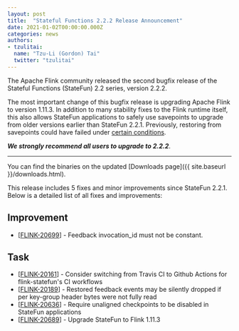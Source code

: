 ```yaml
---
layout: post
title:  "Stateful Functions 2.2.2 Release Announcement"
date: 2021-01-02T00:00:00.000Z
categories: news
authors:
- tzulitai:
  name: "Tzu-Li (Gordon) Tai"
  twitter: "tzulitai"
---
```


The Apache Flink community released the second bugfix release of the Stateful Functions (StateFun) 2.2 series, version 2.2.2.

The most important change of this bugfix release is upgrading Apache Flink to version 1.11.3. In addition to many stability
fixes to the Flink runtime itself, this also allows StateFun applications to safely use savepoints to upgrade from
older versions earlier than StateFun 2.2.1. Previously, restoring from savepoints could have failed under
[certain conditions](https://issues.apache.org/jira/browse/FLINK-19741).

<b><i>We strongly recommend all users to upgrade to 2.2.2</i></b>.

---

You can find the binaries on the updated [Downloads page]({{ site.baseurl }}/downloads.html).

This release includes 5 fixes and minor improvements since StateFun 2.2.1. Below is a detailed list of all fixes and improvements:

<h2>        Improvement
</h2>
<ul>
<li>[<a href='https://issues.apache.org/jira/browse/FLINK-20699'>FLINK-20699</a>] -         Feedback invocation_id must not be constant.
</li>
</ul>

<h2>        Task
</h2>
<ul>
<li>[<a href='https://issues.apache.org/jira/browse/FLINK-20161'>FLINK-20161</a>] -         Consider switching from Travis CI to Github Actions for flink-statefun&#39;s CI workflows
</li>
<li>[<a href='https://issues.apache.org/jira/browse/FLINK-20189'>FLINK-20189</a>] -         Restored feedback events may be silently dropped if per key-group header bytes were not fully read
</li>
<li>[<a href='https://issues.apache.org/jira/browse/FLINK-20636'>FLINK-20636</a>] -         Require unaligned checkpoints to be disabled in StateFun applications
</li>
<li>[<a href='https://issues.apache.org/jira/browse/FLINK-20689'>FLINK-20689</a>] -         Upgrade StateFun to Flink 1.11.3
</li>
</ul>
